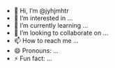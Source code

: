 - 👋 Hi, I’m @jyhjmhtr
- 👀 I’m interested in ...
- 🌱 I’m currently learning ...
- 💞️ I’m looking to collaborate on ...
- 📫 How to reach me ...
- 😄 Pronouns: ...
- ⚡ Fun fact: ...

<!---
jyhjmhtr/jyhjmhtr is a ✨ special ✨ repository because its `README.md` (this file) appears on your GitHub profile.
You can click the Preview link to take a look at your changes.
--->
